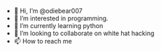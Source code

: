 - 👋 Hi, I’m @odiebear007
- 👀 I’m interested in programming.
- 🌱 I’m currently learning python
- 💞️ I’m looking to collaborate on white hat hacking
- 📫 How to reach me

<!---
odiebear007/odiebear007 is a ✨ special ✨ repository because its `README.md` (this file) appears on your GitHub profile.
You can click the Preview link to take a look at your changes.
--->
